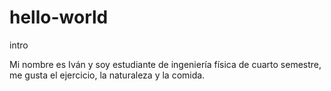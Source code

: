 # hello-world
intro

Mi nombre es Iván y soy estudiante de ingeniería física de cuarto semestre, me gusta el ejercicio, la naturaleza y la comida.
 
